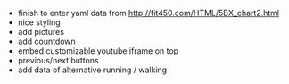 -   finish to enter yaml data from
    <http://fit450.com/HTML/5BX_chart2.html>
-   nice styling
-   add pictures
-   add countdown
-   embed customizable youtube iframe on top
-   previous/next buttons
-   add data of alternative running / walking
